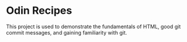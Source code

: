 # Odin Recipes

This project is used to demonstrate the fundamentals of HTML, good git commit messages, and gaining familiarity with git.
